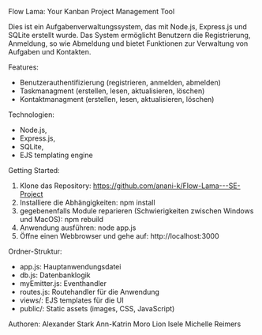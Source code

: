 Flow Lama: Your Kanban Project Management Tool

Dies ist ein Aufgabenverwaltungssystem, das mit Node.js, Express.js und SQLite erstellt wurde.
Das System ermöglicht Benutzern die Registrierung, Anmeldung, so wie Abmeldung und bietet Funktionen zur Verwaltung von Aufgaben und Kontakten.


Features:
  - Benutzerauthentifizierung (registrieren, anmelden, abmelden)
  - Taskmanagment (erstellen, lesen, aktualisieren, löschen)
  - Kontaktmanagment (erstellen, lesen, aktualisieren, löschen)


Technologien:
  - Node.js,
  - Express.js,
  - SQLite,
  - EJS templating engine


Getting Started:

  1. Klone das Repository: https://github.com/anani-k/Flow-Lama---SE-Project
  2. Installiere die Abhängigkeiten: npm install
  3. gegebenenfalls Module reparieren (Schwierigkeiten zwischen Windows und MacOS): npm rebuild
  4. Anwendung ausführen: node app.js
  5. Öffne einen Webbrowser und gehe auf: http://localhost:3000


Ordner-Struktur:
  - app.js: Hauptanwendungsdatei
  - db.js: Datenbanklogik
  - myEmitter.js: Eventhandler
  - routes.js: Routehandler für die Anwendung
  - views/: EJS templates für die UI
  - public/: Static assets (images, CSS, JavaScript)


Authoren: 
  Alexander Stark
  Ann-Katrin Moro
  Lion Isele
  Michelle Reimers
